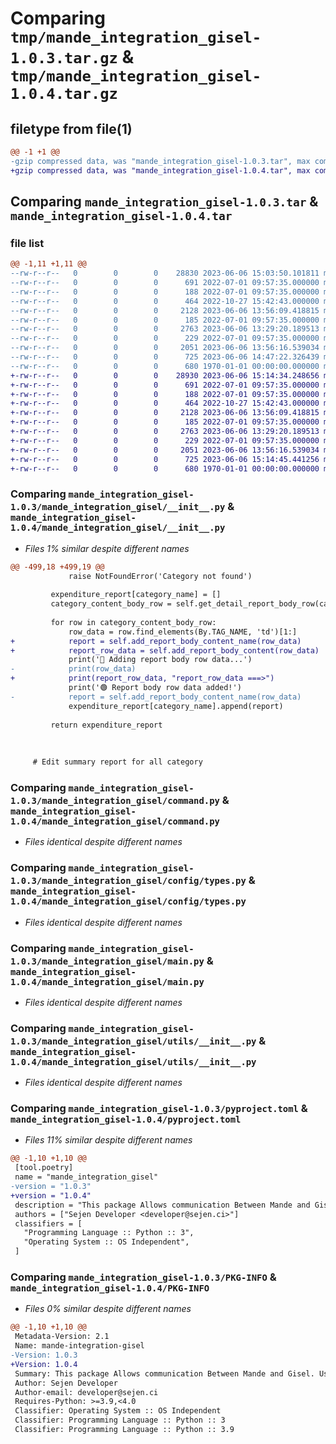 # Comparing `tmp/mande_integration_gisel-1.0.3.tar.gz` & `tmp/mande_integration_gisel-1.0.4.tar.gz`

## filetype from file(1)

```diff
@@ -1 +1 @@
-gzip compressed data, was "mande_integration_gisel-1.0.3.tar", max compression
+gzip compressed data, was "mande_integration_gisel-1.0.4.tar", max compression
```

## Comparing `mande_integration_gisel-1.0.3.tar` & `mande_integration_gisel-1.0.4.tar`

### file list

```diff
@@ -1,11 +1,11 @@
--rw-r--r--   0        0        0    28830 2023-06-06 15:03:50.101811 mande_integration_gisel-1.0.3/mande_integration_gisel/__init__.py
--rw-r--r--   0        0        0      691 2022-07-01 09:57:35.000000 mande_integration_gisel-1.0.3/mande_integration_gisel/command.py
--rw-r--r--   0        0        0      188 2022-07-01 09:57:35.000000 mande_integration_gisel-1.0.3/mande_integration_gisel/config/__init__.py
--rw-r--r--   0        0        0      464 2022-10-27 15:42:43.000000 mande_integration_gisel-1.0.3/mande_integration_gisel/config/selectors.py
--rw-r--r--   0        0        0     2128 2023-06-06 13:56:09.418815 mande_integration_gisel-1.0.3/mande_integration_gisel/config/types.py
--rw-r--r--   0        0        0      185 2022-07-01 09:57:35.000000 mande_integration_gisel-1.0.3/mande_integration_gisel/config/variables.py
--rw-r--r--   0        0        0     2763 2023-06-06 13:29:20.189513 mande_integration_gisel-1.0.3/mande_integration_gisel/main.py
--rw-r--r--   0        0        0      229 2022-07-01 09:57:35.000000 mande_integration_gisel-1.0.3/mande_integration_gisel/organizations.py
--rw-r--r--   0        0        0     2051 2023-06-06 13:56:16.539034 mande_integration_gisel-1.0.3/mande_integration_gisel/utils/__init__.py
--rw-r--r--   0        0        0      725 2023-06-06 14:47:22.326439 mande_integration_gisel-1.0.3/pyproject.toml
--rw-r--r--   0        0        0      680 1970-01-01 00:00:00.000000 mande_integration_gisel-1.0.3/PKG-INFO
+-rw-r--r--   0        0        0    28930 2023-06-06 15:14:34.248656 mande_integration_gisel-1.0.4/mande_integration_gisel/__init__.py
+-rw-r--r--   0        0        0      691 2022-07-01 09:57:35.000000 mande_integration_gisel-1.0.4/mande_integration_gisel/command.py
+-rw-r--r--   0        0        0      188 2022-07-01 09:57:35.000000 mande_integration_gisel-1.0.4/mande_integration_gisel/config/__init__.py
+-rw-r--r--   0        0        0      464 2022-10-27 15:42:43.000000 mande_integration_gisel-1.0.4/mande_integration_gisel/config/selectors.py
+-rw-r--r--   0        0        0     2128 2023-06-06 13:56:09.418815 mande_integration_gisel-1.0.4/mande_integration_gisel/config/types.py
+-rw-r--r--   0        0        0      185 2022-07-01 09:57:35.000000 mande_integration_gisel-1.0.4/mande_integration_gisel/config/variables.py
+-rw-r--r--   0        0        0     2763 2023-06-06 13:29:20.189513 mande_integration_gisel-1.0.4/mande_integration_gisel/main.py
+-rw-r--r--   0        0        0      229 2022-07-01 09:57:35.000000 mande_integration_gisel-1.0.4/mande_integration_gisel/organizations.py
+-rw-r--r--   0        0        0     2051 2023-06-06 13:56:16.539034 mande_integration_gisel-1.0.4/mande_integration_gisel/utils/__init__.py
+-rw-r--r--   0        0        0      725 2023-06-06 15:14:45.441256 mande_integration_gisel-1.0.4/pyproject.toml
+-rw-r--r--   0        0        0      680 1970-01-01 00:00:00.000000 mande_integration_gisel-1.0.4/PKG-INFO
```

### Comparing `mande_integration_gisel-1.0.3/mande_integration_gisel/__init__.py` & `mande_integration_gisel-1.0.4/mande_integration_gisel/__init__.py`

 * *Files 1% similar despite different names*

```diff
@@ -499,18 +499,19 @@
             raise NotFoundError('Category not found')
 
         expenditure_report[category_name] = []
         category_content_body_row = self.get_detail_report_body_row(category_content)
         
         for row in category_content_body_row:
             row_data = row.find_elements(By.TAG_NAME, 'td')[1:]
+            report = self.add_report_body_content_name(row_data)
+            report_row_data = self.add_report_body_content(row_data)
             print('📩 Adding report body row data...')
-            print(row_data)
+            print(report_row_data, "report_row_data ===>")
             print('🟢 Report body row data added!')
-            report = self.add_report_body_content_name(row_data)
             expenditure_report[category_name].append(report)
 
         return expenditure_report
 
     
     
     # Edit summary report for all category
```

### Comparing `mande_integration_gisel-1.0.3/mande_integration_gisel/command.py` & `mande_integration_gisel-1.0.4/mande_integration_gisel/command.py`

 * *Files identical despite different names*

### Comparing `mande_integration_gisel-1.0.3/mande_integration_gisel/config/types.py` & `mande_integration_gisel-1.0.4/mande_integration_gisel/config/types.py`

 * *Files identical despite different names*

### Comparing `mande_integration_gisel-1.0.3/mande_integration_gisel/main.py` & `mande_integration_gisel-1.0.4/mande_integration_gisel/main.py`

 * *Files identical despite different names*

### Comparing `mande_integration_gisel-1.0.3/mande_integration_gisel/utils/__init__.py` & `mande_integration_gisel-1.0.4/mande_integration_gisel/utils/__init__.py`

 * *Files identical despite different names*

### Comparing `mande_integration_gisel-1.0.3/pyproject.toml` & `mande_integration_gisel-1.0.4/pyproject.toml`

 * *Files 11% similar despite different names*

```diff
@@ -1,10 +1,10 @@
 [tool.poetry]
 name = "mande_integration_gisel"
-version = "1.0.3"
+version = "1.0.4"
 description = "This package Allows communication Between Mande and Gisel. Using WebScraping technics"
 authors = ["Sejen Developer <developer@sejen.ci>"]
 classifiers = [
   "Programming Language :: Python :: 3",
   "Operating System :: OS Independent",
 ]
```

### Comparing `mande_integration_gisel-1.0.3/PKG-INFO` & `mande_integration_gisel-1.0.4/PKG-INFO`

 * *Files 0% similar despite different names*

```diff
@@ -1,10 +1,10 @@
 Metadata-Version: 2.1
 Name: mande-integration-gisel
-Version: 1.0.3
+Version: 1.0.4
 Summary: This package Allows communication Between Mande and Gisel. Using WebScraping technics
 Author: Sejen Developer
 Author-email: developer@sejen.ci
 Requires-Python: >=3.9,<4.0
 Classifier: Operating System :: OS Independent
 Classifier: Programming Language :: Python :: 3
 Classifier: Programming Language :: Python :: 3.9
```

